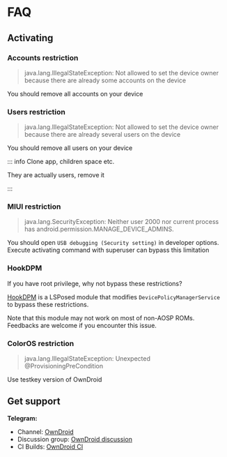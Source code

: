 # FAQ

## Activating

### Accounts restriction

> java.lang.IllegalStateException: Not allowed to set the device owner because there are already some accounts on the device

You should remove all accounts on your device

### Users restriction

> java.lang.IllegalStateException: Not allowed to set the device owner because there are already several users on the device

You should remove all users on your device

::: info Clone app, children space etc.

They are actually users, remove it

:::

### MIUI restriction

> java.lang.SecurityException: Neither user 2000 nor current process has android.permission.MANAGE_DEVICE_ADMINS.

You should open `USB debugging (Security setting)` in developer options.
Execute activating command with superuser can bypass this limitation

### HookDPM

If you have root privilege, why not bypass these restrictions?

[HookDPM](https://github.com/BinTianqi/HookDPM) is a LSPosed module that modifies `DevicePolicyManagerService` to bypass these restrictions.

Note that this module may not work on most of non-AOSP ROMs. Feedbacks are welcome if you encounter this issue.

### ColorOS restriction

> java.lang.IllegalStateException: Unexpected @ProvisioningPreCondition

Use testkey version of OwnDroid

## Get support

**Telegram:**
- Channel: [OwnDroid](https://t.me/owndroid_channel)
- Discussion group: [OwnDroid discussion](https://t.me/owndroid_discussion)
- CI Builds: [OwnDroid CI](https://t.me/owndroid_ci)

